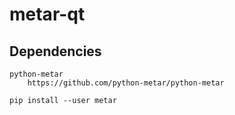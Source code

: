 metar-qt
========

Dependencies
------------
    python-metar
        https://github.com/python-metar/python-metar

`pip install --user metar`
